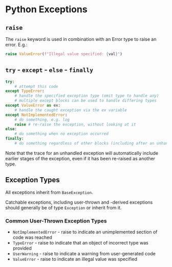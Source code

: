 # Python Exceptions

## `raise`
The `raise` keyword is used in combination with an Error type to raise an error. E.g.:

``` Python
raise ValueError(f"Illegal value specified: {val}")
```

## `try` - `except` - `else` - `finally`
``` python
try:
    # attempt this code
except TypeError:
    # handle the specified exception type (omit type to handle any)
    # multiple except blocks can be used to handle differing types
except ValueError as ex:
    # handle the caught exception via the ex variable
except NotImplementedError:
    # do something, e.g. log
    raise # re-raise the exception, without looking at it
else:
    # do something when no exception occurred
finally:
    # do something regardless of other blocks (including after an unhandled exception)
```

Note that the trace for an unhandled exception will automatically include earlier stages of the exception, even if it has been re-raised as another type.

## Exception Types
All exceptions inherit from `BaseException`.

Catchable exceptions, including user-thrown and -derived exceptions should generally be of type `Exception` or inherit from it.

### Common User-Thrown Exception Types
* `NotImplementedError` - raise to indicate an unimplemented section of code was reached
* `TypeError` - raise to indicate that an object of incorrect type was provided
* `UserWarning` - raise to indicate a warning from user-generated code
* `ValueError` - raise to indicate an illegal value was specified
